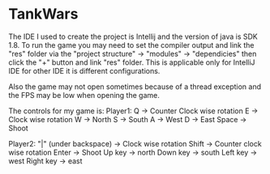 # TankWars

The IDE I used to create the project is Intellij and the version of java is SDK 1.8. To run the game 
you may need to set the compiler output and link the "res" folder via the "project structure" -> "modules" -> "dependicies"
then click the "+" button and link "res" folder. This is applicable only for IntelliJ IDE for other IDE it is different configurations.

Also the game may not open sometimes because of a thread exception and the FPS may be low when opening the game.

The controls for my game is:
Player1: 
Q -> Counter Clock wise rotation
E -> Clock wise rotation
W -> North
S -> South
A -> West
D -> East
Space -> Shoot

Player2:
"|" (under backspace) -> Clock wise rotation
Shift -> Counter clock wise rotation
Enter -> Shoot
Up key -> north
Down key -> south
Left key -> west
Right key -> east

